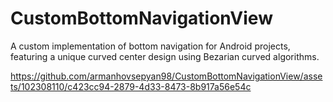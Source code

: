 # CustomBottomNavigationView
A custom implementation of bottom navigation for Android projects, featuring a unique curved center design using Bezarian curved algorithms.

https://github.com/armanhovsepyan98/CustomBottomNavigationView/assets/102308110/c423cc94-2879-4d33-8473-8b917a56e54c

